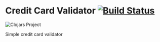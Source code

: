 # Credit Card Validator [![Build Status](https://travis-ci.org/lamuria/credit-card-validator.svg?branch=add-travis)](https://travis-ci.org/lamuria/credit-card-validator)

![Clojars Project](http://clojars.org/credit-card-validator/latest-version.svg)

Simple credit card validator
